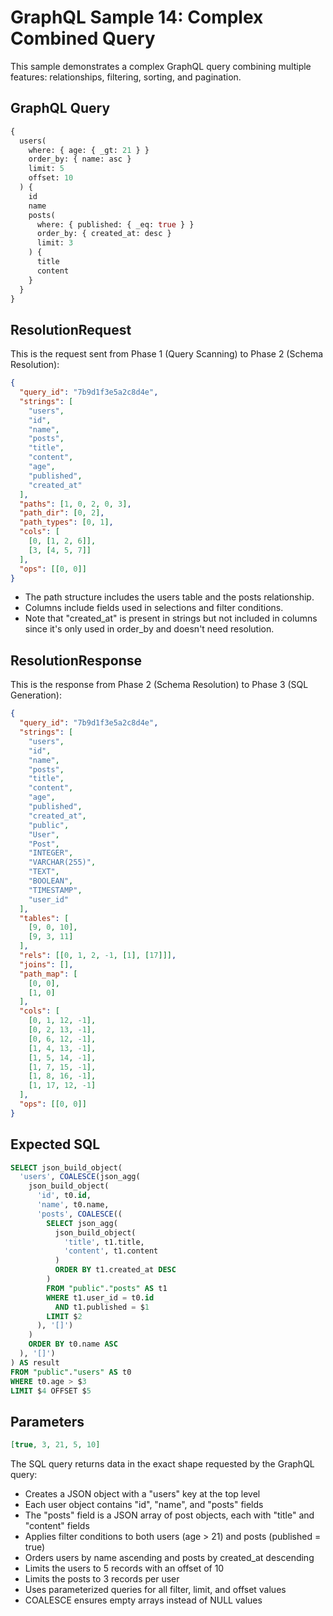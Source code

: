# GraphQL Sample 14: Complex Combined Query

This sample demonstrates a complex GraphQL query combining multiple features: relationships, filtering, sorting, and pagination.

## GraphQL Query

```graphql
{
  users(
    where: { age: { _gt: 21 } }
    order_by: { name: asc }
    limit: 5
    offset: 10
  ) {
    id
    name
    posts(
      where: { published: { _eq: true } }
      order_by: { created_at: desc }
      limit: 3
    ) {
      title
      content
    }
  }
}
```

## ResolutionRequest

This is the request sent from Phase 1 (Query Scanning) to Phase 2 (Schema Resolution):

```json
{
  "query_id": "7b9d1f3e5a2c8d4e",
  "strings": [
    "users",
    "id",
    "name",
    "posts",
    "title",
    "content",
    "age",
    "published",
    "created_at"
  ],
  "paths": [1, 0, 2, 0, 3],
  "path_dir": [0, 2],
  "path_types": [0, 1],
  "cols": [
    [0, [1, 2, 6]],
    [3, [4, 5, 7]]
  ],
  "ops": [[0, 0]]
}
```

- The path structure includes the users table and the posts relationship.
- Columns include fields used in selections and filter conditions.
- Note that "created_at" is present in strings but not included in columns since it's only used in order_by and doesn't need resolution.

## ResolutionResponse

This is the response from Phase 2 (Schema Resolution) to Phase 3 (SQL Generation):

```json
{
  "query_id": "7b9d1f3e5a2c8d4e",
  "strings": [
    "users",
    "id",
    "name",
    "posts",
    "title",
    "content",
    "age",
    "published",
    "created_at",
    "public",
    "User",
    "Post",
    "INTEGER",
    "VARCHAR(255)",
    "TEXT",
    "BOOLEAN",
    "TIMESTAMP",
    "user_id"
  ],
  "tables": [
    [9, 0, 10],
    [9, 3, 11]
  ],
  "rels": [[0, 1, 2, -1, [1], [17]]],
  "joins": [],
  "path_map": [
    [0, 0],
    [1, 0]
  ],
  "cols": [
    [0, 1, 12, -1],
    [0, 2, 13, -1],
    [0, 6, 12, -1],
    [1, 4, 13, -1],
    [1, 5, 14, -1],
    [1, 7, 15, -1],
    [1, 8, 16, -1],
    [1, 17, 12, -1]
  ],
  "ops": [[0, 0]]
}
```

## Expected SQL

```sql
SELECT json_build_object(
  'users', COALESCE(json_agg(
    json_build_object(
      'id', t0.id,
      'name', t0.name,
      'posts', COALESCE((
        SELECT json_agg(
          json_build_object(
            'title', t1.title,
            'content', t1.content
          )
          ORDER BY t1.created_at DESC
        )
        FROM "public"."posts" AS t1
        WHERE t1.user_id = t0.id
          AND t1.published = $1
        LIMIT $2
      ), '[]')
    )
    ORDER BY t0.name ASC
  ), '[]')
) AS result
FROM "public"."users" AS t0
WHERE t0.age > $3
LIMIT $4 OFFSET $5
```

## Parameters

```json
[true, 3, 21, 5, 10]
```

The SQL query returns data in the exact shape requested by the GraphQL query:

- Creates a JSON object with a "users" key at the top level
- Each user object contains "id", "name", and "posts" fields
- The "posts" field is a JSON array of post objects, each with "title" and "content" fields
- Applies filter conditions to both users (age > 21) and posts (published = true)
- Orders users by name ascending and posts by created_at descending
- Limits the users to 5 records with an offset of 10
- Limits the posts to 3 records per user
- Uses parameterized queries for all filter, limit, and offset values
- COALESCE ensures empty arrays instead of NULL values
